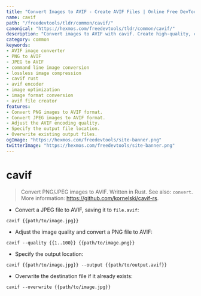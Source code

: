 ```yaml
---
title: "Convert Images to AVIF - Create AVIF Files | Online Free DevTools by Hexmos"
name: cavif
path: "/freedevtools/tldr/common/cavif/"
canonical: "https://hexmos.com/freedevtools/tldr/common/cavif/"
description: "Convert images to AVIF with cavif. Create high-quality, compressed AVIF files from PNG and JPEG images using this command-line tool. Free online tool, no registration required."
category: common
keywords:
- AVIF image converter
- PNG to AVIF
- JPEG to AVIF
- command line image conversion
- lossless image compression
- cavif rust
- avif encoder
- image optimization
- image format conversion
- avif file creator
features:
- Convert PNG images to AVIF format.
- Convert JPEG images to AVIF format.
- Adjust the AVIF encoding quality.
- Specify the output file location.
- Overwrite existing output files.
ogImage: "https://hexmos.com/freedevtools/site-banner.png"
twitterImage: "https://hexmos.com/freedevtools/site-banner.png"
---
```


# cavif

> Convert PNG/JPEG images to AVIF. Written in Rust.
> See also: `convert`.
> More information: <https://github.com/kornelski/cavif-rs>.

- Convert a JPEG file to AVIF, saving it to `file.avif`:

`cavif {{path/to/image.jpg}}`

- Adjust the image quality and convert a PNG file to AVIF:

`cavif --quality {{1..100}} {{path/to/image.png}}`

- Specify the output location:

`cavif {{path/to/image.jpg}} --output {{path/to/output.avif}}`

- Overwrite the destination file if it already exists:

`cavif --overwrite {{path/to/image.jpg}}`
